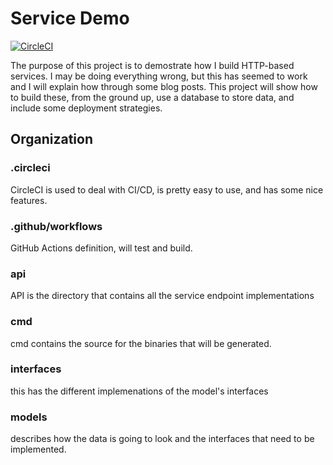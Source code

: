 # Service Demo
[![CircleCI](https://circleci.com/gh/sasimpson/servicedemo/tree/master.svg?style=svg)](https://circleci.com/gh/sasimpson/servicedemo/tree/master)

The purpose of this project is to demostrate how I build HTTP-based services.  I may be doing everything wrong, but this has seemed to work and I will explain how through some blog posts.  This project will show how to build these, from the ground up, use a database to store data, and include some deployment strategies.  

## Organization

### .circleci 
CircleCI is used to deal with CI/CD, is pretty easy to use, and has some nice features.  

### .github/workflows
GitHub Actions definition, will test and build.

### api
API is the directory that contains all the service endpoint implementations

### cmd
cmd contains the source for the binaries that will be generated.

### interfaces
this has the different implemenations of the model's interfaces

### models
describes how the data is going to look and the interfaces that need to be implemented.
